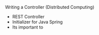 Writing a Controller (Distributed Computing)
- REST Controller
- Initializer for Java Spring
- Its important to 